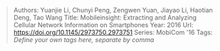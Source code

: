 > Authors: Yuanjie Li, Chunyi Peng, Zengwen Yuan, Jiayao Li, Haotian Deng, Tao Wang
> Title: Mobileinsight: Extracting and Analyzing Cellular Network Information on Smartphones
> Year: 2016
> Url: https://doi.org/10.1145/2973750.2973751
> Series: MobiCom '16
> Tags: *Define your own tags here, separate by comma*